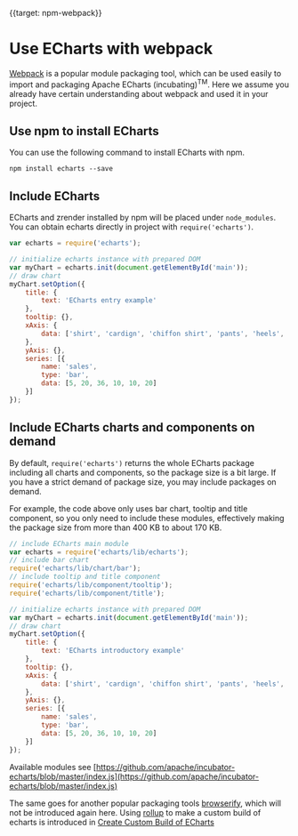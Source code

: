 
{{target: npm-webpack}}

# Use ECharts with webpack

[Webpack](https://webpack.js.org/) is a popular module packaging tool, which can be used easily to import and packaging Apache ECharts (incubating)<sup>TM</sup>. Here we assume you already have certain understanding about webpack and used it in your project.

## Use npm to install ECharts

You can use the following command to install ECharts with npm.

```shell
npm install echarts --save
```

## Include ECharts

ECharts and zrender installed by npm will be placed under `node_modules`. You can obtain echarts directly in project with `require('echarts')`.

```js
var echarts = require('echarts');

// initialize echarts instance with prepared DOM
var myChart = echarts.init(document.getElementById('main'));
// draw chart
myChart.setOption({
    title: {
        text: 'ECharts entry example'
    },
    tooltip: {},
    xAxis: {
        data: ['shirt', 'cardign', 'chiffon shirt', 'pants', 'heels', 'socks']
    },
    yAxis: {},
    series: [{
        name: 'sales',
        type: 'bar',
        data: [5, 20, 36, 10, 10, 20]
    }]
});
```

## Include ECharts charts and components on demand

By default, `require('echarts')` returns the whole ECharts package including all charts and components, so the package size is a bit large. If you have a strict demand of package size, you may include packages on demand.

For example, the code above only uses bar chart, tooltip and title component, so you only need to include these modules, effectively making the package size from more than 400 KB to about 170 KB.

```js
// include ECharts main module
var echarts = require('echarts/lib/echarts');
// include bar chart
require('echarts/lib/chart/bar');
// include tooltip and title component
require('echarts/lib/component/tooltip');
require('echarts/lib/component/title');

// initialize echarts instance with prepared DOM
var myChart = echarts.init(document.getElementById('main'));
// draw chart
myChart.setOption({
    title: {
        text: 'ECharts introductory example'
    },
    tooltip: {},
    xAxis: {
        data: ['shirt', 'cardign', 'chiffon shirt', 'pants', 'heels', 'socks']
    },
    yAxis: {},
    series: [{
        name: 'sales',
        type: 'bar',
        data: [5, 20, 36, 10, 10, 20]
    }]
});
```

Available modules see [https://github.com/apache/incubator-echarts/blob/master/index.js](https://github.com/apache/incubator-echarts/blob/master/index.js)

The same goes for another popular packaging tools [browserify](http://browserify.org/), which will not be introduced again here. Using [rollup](https://rollupjs.org/) to make a custom build of echarts is introduced in [Create Custom Build of ECharts](tutorial.html#Create%20Custom%20Build%20of%20ECharts)

